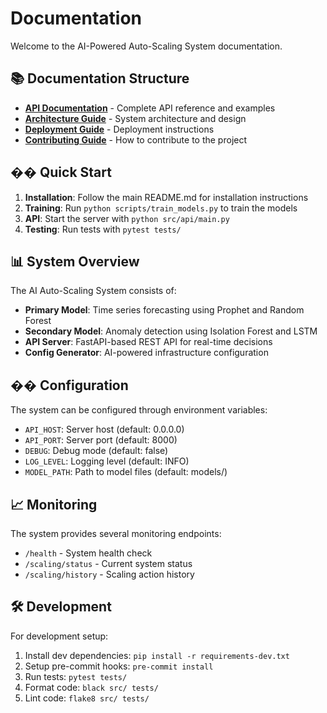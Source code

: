 # Documentation

Welcome to the AI-Powered Auto-Scaling System documentation.

## 📚 Documentation Structure

- **[API Documentation](API.md)** - Complete API reference and examples
- **[Architecture Guide](ARCHITECTURE.md)** - System architecture and design
- **[Deployment Guide](DEPLOYMENT.md)** - Deployment instructions
- **[Contributing Guide](CONTRIBUTING.md)** - How to contribute to the project

## �� Quick Start

1. **Installation**: Follow the main README.md for installation instructions
2. **Training**: Run `python scripts/train_models.py` to train the models
3. **API**: Start the server with `python src/api/main.py`
4. **Testing**: Run tests with `pytest tests/`

## 📊 System Overview

The AI Auto-Scaling System consists of:

- **Primary Model**: Time series forecasting using Prophet and Random Forest
- **Secondary Model**: Anomaly detection using Isolation Forest and LSTM
- **API Server**: FastAPI-based REST API for real-time decisions
- **Config Generator**: AI-powered infrastructure configuration

## �� Configuration

The system can be configured through environment variables:

- `API_HOST`: Server host (default: 0.0.0.0)
- `API_PORT`: Server port (default: 8000)
- `DEBUG`: Debug mode (default: false)
- `LOG_LEVEL`: Logging level (default: INFO)
- `MODEL_PATH`: Path to model files (default: models/)

## 📈 Monitoring

The system provides several monitoring endpoints:

- `/health` - System health check
- `/scaling/status` - Current system status
- `/scaling/history` - Scaling action history

## 🛠️ Development

For development setup:

1. Install dev dependencies: `pip install -r requirements-dev.txt`
2. Setup pre-commit hooks: `pre-commit install`
3. Run tests: `pytest tests/`
4. Format code: `black src/ tests/`
5. Lint code: `flake8 src/ tests/`